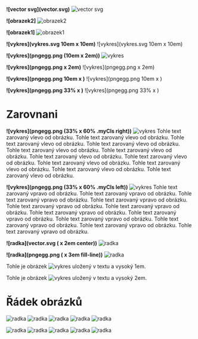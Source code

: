 [obrazek1]: pngegg.png
[obrazek2]: vector.svg

**\!\[vector svg\]\(vector.svg)**
![vector svg](vector.svg)

**\!\[obrazek2\]**
![obrazek2]

**\!\[obrazek1\]**
![obrazek1]

**\!\[vykres\](vykres.svg 10em x 10em)**
![vykres](vykres.svg 10em x 10em)

**\!\[vykres\](pngegg.png (10em x 2em))**
![vykres](pngegg.png (10em x 2em))

**\!\[vykres\](pngegg.png  x 2em)**
![vykres](pngegg.png  x 2em)

**\!\[vykres\](pngegg.png  10em x )**
![vykres](pngegg.png  10em x )

**\!\[vykres\](pngegg.png  33% x )**
![vykres](pngegg.png  33% x )

# Zarovnani

**\!\[vykres\](pngegg.png  (33% x 60% .myCls right))**
![vykres](pngegg.png  (33% x 60% .myCls right)) Tohle text zarovaný vlevo od obrázku. Tohle text zarovaný vlevo od obrázku. Tohle text zarovaný vlevo od obrázku. Tohle text zarovaný vlevo od obrázku. Tohle text zarovaný vlevo od obrázku. Tohle text zarovaný vlevo od obrázku. Tohle text zarovaný vlevo od obrázku. Tohle text zarovaný vlevo od obrázku. Tohle text zarovaný vlevo od obrázku. Tohle text zarovaný vlevo od obrázku. Tohle text zarovaný vlevo od obrázku. Tohle text zarovaný vlevo od obrázku.

**\!\[vykres\](pngegg.png  (33% x 60% .myCls left))**
![vykres](pngegg.png  (33% x 60% .myCls left)) Tohle text zarovaný vpravo od obrázku. Tohle text zarovaný vpravo od obrázku. Tohle text zarovaný vpravo od obrázku. Tohle text zarovaný vpravo od obrázku. Tohle text zarovaný vpravo od obrázku. Tohle text zarovaný vpravo od obrázku. Tohle text zarovaný vpravo od obrázku. Tohle text zarovaný vpravo od obrázku. Tohle text zarovaný vpravo od obrázku. Tohle text zarovaný vpravo od obrázku. Tohle text zarovaný vpravo od obrázku. Tohle text zarovaný vpravo od obrázku.

**\!\[radka\](vector.svg ( x 2em center))**
![radka](vector.svg ( x 2em center))

**\!\[radka\](pngegg.png ( x 3em fill-line))**
![radka](pngegg.png ( x 3em fill-line))

Tohle je obrázek ![vykres](pngegg.png ( x 1em )) uložený  v textu a vysoký 1em.

Tohle je obrázek ![vykres](pngegg.png ( x 2em )) uložený  v textu a vysoký 2em.

# Řádek obrázků

![radka](pngegg.png ( x 3em fill-line))
![radka](pngegg.png ( x 3em line))
![radka](pngegg.png ( x 3em center-line))
![radka](pngegg.png ( x 3em tight-line))
![radka](pngegg.png ( x 3em tight-center-line))

![radka](vector.svg ( x 3em fill-line))
![radka](vector.svg ( x 3em line))
![radka](vector.svg ( x 3em center-line))
![radka](vector.svg ( x 3em tight-line))
![radka](vector.svg ( x 3em tight-center-line))

